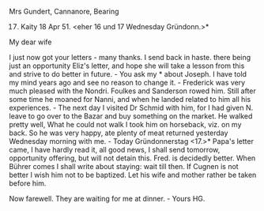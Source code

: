 Mrs Gundert, Cannanore, Bearing

17. Kaity 18 Apr 51.
 <eher 16 und 17 Wednesday Gründonn.>*

My dear wife

I just now got your letters - many thanks. I send back in haste. there being just an opportunity Eliz's letter, and hope she will take a lesson from this and strive to do better in future. - You ask my <mind>* about Joseph. I have told my mind years ago and see no reason to change it. - Frederick was very much pleased with the Nondri. Foulkes and Sanderson rowed him. Still after some time he moaned for Nanni, and when he landed related to him all his experiences. - The next day I visited Dr Schmid with him, for I had given N. leave to go over to the Bazar and buy something on the market. He walked pretty well, What he could not walk I took him on horseback, viz. on my back. So he was very happy, ate plenty of meat returned yesterday Wednesday morning with me. - Today Gründonnerstag <17.>* Papa's letter came, I have hardly read it, all good news, I shall send tomorrow, opportunity offering, but will not detain this. Fred. is decidedly better. When Bührer comes I shall write about staying: wait till then. If Cugnen is not better I wish him not to be baptized. Let his wife and mother rather be taken before him.

Now farewell. They are waiting for me at dinner. -
 Yours HG.

